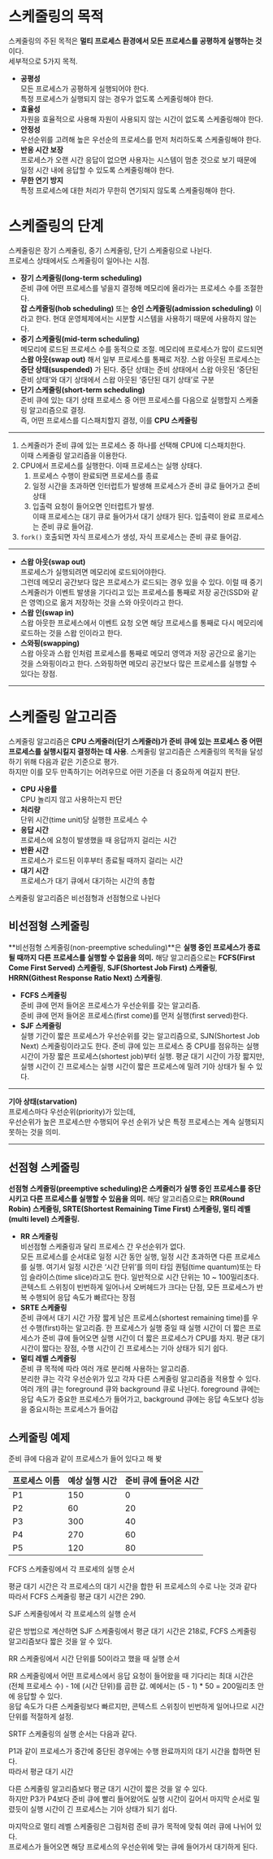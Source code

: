 # 스케줄링의 목적

스케줄링의 주된 목적은 **멀티 프로세스 환경에서 모든 프로세스를 공평하게 실행하는 것** 이다.  
세부적으로 5가지 목적.

- **공평성**  
모든 프로세스가 공평하게 실행되어야 한다.  
특정 프로세스가 실행되지 않는 경우가 없도록 스케줄링해야 한다.
- **효율성**  
자원을 효율적으로 사용해 자원이 사용되지 않는 시간이 없도록 스케줄링해야 한다.
- **안정성**  
우선순위를 고려해 높은 우선순의 프로세스를 먼저 처리하도록 스케줄링해야 한다.
- **반응 시간 보장**  
프로세스가 오랜 시간 응답이 없으면 사용자는 시스템이 멈춘 것으로 보기 때문에 일정 시간 내에 응답할 수 있도록 스케줄링해야 한다.
- **무한 연기 방지**  
특정 프로세스에 대한 처리가 무한히 연기되지 않도록 스케줄링해야 한다.

# 스케줄링의 단계

스케줄링은 장기 스케줄링, 중기 스케줄링, 단기 스케줄링으로 나뉜다.  
프로세스 상태에서도 스케줄링이 일어나는 시점.

- **장기 스케줄링(long-term scheduling)**  
준비 큐에 어떤 프로세스를 넣을지 결정해 메모리에 올라가는 프로세스 수를 조절한다.  
**잡 스케줄링(hob scheduling)** 또는 **승인 스케줄링(admission scheduling)** 이라고 한다. 현대 운영체제에서는 시분할 시스템을 사용하기 때문에 사용하지 않는다.
- **중기 스케줄링(mid-term scheduling)**  
메모리에 로드된 프로세스 수를 동적으로 조절. 메모리에 프로세스가 많이 로드되면 **스왑 아웃(swap out)** 해서 일부 프로세스를 통째로 저장. 스왑 아웃된 프로세스는 **중단 상태(suspended)** 가 된다. 중단 상태는 준비 상태에서 스왑 아웃된 ‘중단된 준비 상태’와 대기 상태에서 스왑 아웃된 ‘중단된 대기 상태’로 구분
- **단기 스케줄링(short-term scheduling)**  
준비 큐에 있는 대기 상태 프로세스 중 어떤 프로세스를 다음으로 실행할지 스케줄링 알고리즘으로 결정.   
즉, 어떤 프로세스를 디스패치할지 결정, 이를 **CPU 스케줄링**

---

1. 스케줄러가 준비 큐에 있는 프로세스 중 하나를 선택해 CPU에 디스패치한다.  
이때 스케줄링 알고리즘을 이용한다.
2. CPU에서 프로세스를 실행한다. 이때 프로세스는 실행 상태다.
    1. 프로세스 수행이 완료되면 프로세스를 종료
    2. 일정 시간을 초과하면 인터럽트가 발생해 프로세스가 준비 큐로 들어가고 준비 상태
    3. 입출력 요청이 들어오면 인터럽트가 발생.  
    이때 프로세스는 대기 큐로 들어가서 대기 상태가 된다. 입출력이 완료 프로세스는 준비 큐로 들어감.
3. `fork()` 호출되면 자식 프로세스가 생성, 자식 프로세스는 준비 큐로 들어감.

---

- **스왑 아웃(swap out)**  
프로세스가 실행되려면 메모리에 로드되어야한다.  
그런데 메모리 공간보다 많은 프로세스가 로드되는 경우 있을 수 있다. 이럴 때 중기 스케줄러가 이벤트 발생을 기다리고 있는 프로세스를 통째로 저장 공간(SSD와 같은 영역)으로 옮겨 저장하는 것을 스와 아웃이라고 한다.
- **스왑 인(swap in)**  
스왑 아웃한 프로세스에서 이벤트 요청 오면 해당 프로세스를 통째로 다시 메모리에 로드하는 것을 스왑 인이라고 한다.
- **스와핑(swapping)**  
스왑 아웃과 스왑 인처럼 프로세스를 통째로 메모리 영역과 저장 공간으로 옮기는 것을 스와핑이라고 한다. 스와핑하면 메모리 공간보다 많은 프로세스를 실행할 수 있다는 장점.

---

# 스케줄링 알고리즘

스케줄링 알고리즘은 **CPU 스케줄러(단기 스케줄러)가 준비 큐에 있는 프로세스 중 어떤 프로세스를 실행시킬지 결정하는 데 사용**. 스케줄링 알고리즘은 스케줄링의 목적을 달성하기 위해 다음과 같은 기준으로 평가.  
하지만 이를 모두 만족하기는 어려우므로 어떤 기준을 더 중요하게 여길지 판단.

- **CPU 사용률**  
CPU 놀리지 않고 사용하는지 판단
- **처리량**  
단위 시간(time unit)당 실행한 프로세스 수
- **응답 시간**   
프로세스에 요청이 발생했을 때 응답까지 걸리는 시간
- **반환 시간**  
프로세스가 로드된 이후부터 종료될 때까지 걸리는 시간
- **대기 시간**  
프로세스가 대기 큐에서 대기하는 시간의 총합

스케줄링 알고리즘은 비선점형과 선점형으로 나뉜다

## 비선점형 스케줄링

**비선점형 스케줄링(non-preemptive scheduling)**은 **실행 중인 프로세스가 종료될 때까지 다른 프로세스를 실행할 수 없음을 의미.** 해당 알고리즘으로는 **FCFS(First Come First Served) 스케줄링**, **SJF(Shortest Job First) 스케줄링**, **HRRN(Githest Response Ratio Next) 스케줄링**.

- **FCFS 스케줄링**  
준비 큐에 먼저 들어온 프로세스가 우선순위를 갖는 알고리즘.  
준비 큐에 먼저 들어온 프로세스(first come)를 먼저 실행(first served)한다.
- **SJF 스케줄링**  
실행 기간이 짧은 프로세스가 우선순위를 갖는 알고리즘으로, SJN(Shortest Job Next) 스케줄링이라고도 한다. 준비 큐에 있는 프로세스 중 CPU를 점유하는 실행 시간이 가장 짧은 프로세스(shortest job)부터 실행. 평균 대기 시간이 가장 짧지만, 실행 시간이 긴 프로세스는 실행 시간이 짧은 프로세스에 밀려 기아 상태가 될 수 있다.

---

**기아 상태(starvation)**  
프로세스마다 우선순위(priority)가 있는데,  
우선순위가 높은 프로세스만 수행되어 우선 순위가 낮은 특정 프로세스는 계속 실행되지 못하는 것을 의미.

---

## 선점형 스케줄링

**선점형 스케줄링(preemptive scheduling)은 스케줄러가 실행 중인 프로세스를 중단시키고 다른 프로세스를 실행할 수 있음을 의미.** 해당 알고리즘으로는 **RR(Round Robin) 스케줄링, SRTE(Shortest Remaining Time First) 스케줄링, 멀티 레벨(multi level) 스케줄링.**

- **RR 스케줄링**  
비선점형 스케줄링과 달리 프로세스 간 우선순위가 없다.  
모든 프로세스를 순서대로 일정 시간 동안 실행, 일정 시간 초과하면 다른 프로세스를 실행. 여기서 일정 시간은  ‘시간 단위’를 의미 타임 퀀텀(time quantum)또는 타임 슬라이스(time slice)라고도 한다. 일반적으로 시간 단위는 10 ~ 100밀리초다. 콘텍스트 스위칭이 빈번하게 일어나서 오버헤드가 크다는 단점, 모든 프로세스가 반복 수행되어 응답 속도가 빠르다는 장점
- **SRTE 스케줄링**  
준비 큐에서 대기 시간 가장 짧게 남은 프로세스(shortest remaining time)를 우선 수행(first)하는 알고리즘. 한 프로세스가 실행 중일 때 실행 시간이 더 짧은 프로세스가 준비 큐에 들어오면 실행 시간이 더 짧은 프로세스가 CPU를 차지. 평균 대기 시간이 짧다는 장점, 수행 시간이 긴 프로세스는 기아 상태가 되기 쉽다.
- **멀티 레벨 스케줄링**  
준비 큐 목적에 따라 여러 개로 분리해 사용하는 알고리즘.  
분리한 큐는 각각 우선순위가 있고 각자 다른 스케줄링 알고리즘을 적용할 수 있다. 여러 개의 큐는 foreground 큐와 background 큐로 나뉜다. foreground 큐에는 응답 속도가 중요한 프로세스가 들어가고, background 큐에는 응답 속도보다 성능을 중요시하는 프로세스가 들어감

## 스케줄링 예제

준비 큐에 다음과 같이 프로세스가 들어 있다고 해 봦

| 프로세스 이름 | 예상 실행 시간 | 준비 큐에 들어온 시간 |
| --- | --- | --- |
| P1 | 150 | 0 |
| P2 | 60 | 20 |
| P3 | 300 | 40 |
| P4 | 270 | 60 |
| P5 | 120 | 80 |

FCFS 스케줄링에서 각 프로세의 실행 순서

평균 대기 시간은 각 프로세스의 대기 시간을 합한 뒤 프로세스의 수로 나눈 것과 같다  
따라서 FCFS 스케줄링 평균 대기 시간은 290.

SJF 스케줄링에서 각 프로세스의 실행 순서

같은 방법으로 계산하면 SJF 스케줄링에서 평균 대기 시간은 218로, FCFS 스케줄링 알고리즘보다 짧은 것을 알 수 있다.

RR 스케줄링에서 시간 단위를 50이라고 했을 때 실행 순서

RR 스케줄링에서 어떤 프로세스에서 응답 요청이 들어왔을 때 기다리는 최대 시간은 (전체 프로세스 수) - 1에 (시간 단위)를 곱한 값. 예에서는 (5 - 1) * 50 = 200밀리초 안에 응답할 수 있다.  
응답 속도가 다른 스케줄링보다 빠르지만, 콘텍스트 스위칭이 빈번하게 일어나므로 시간 단위를 적절하게 설정.

SRTF 스케줄링의 실행 순서는 다음과 같다.

P1과 같이 프로세스가 중간에 중단된 경우에는 수행 완료까지의 대기 시간을 합하면 된다.  
따라서 평균 대기 시간

다른 스케줄링 알고리즘보다 평균 대기 시간이 짧은 것을 알 수 있다.  
하지만 P3가 P4보다 준비 큐에 빨리 들어왔어도 실행 시간이 길어서 마지막 순서로 밀렸듯이 실행 시간이 긴 프로세스는 기아 상태가 되기 쉽다.

마지막으로 멀티 레벨 스케줄링은 그림처럼 준비 큐가 목적에 맞춰 여러 큐에 나뉘어 있다.  
프로세스가 들어오면 해당 프로세스의 우선순위에 맞는 큐에 들어가서 대기하게 된다.
